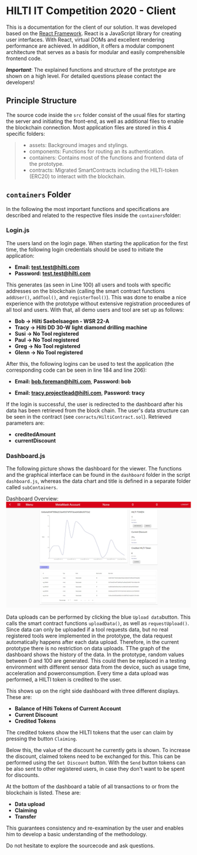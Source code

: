 # HILTI IT Competition 2020 - Client

This is a documentation for the client of our solution.
It was developed based on the [React Framework](https://reactjs.org/). React is a JavaScript library for creating user interfaces. With React, virtual DOMs and excellent rendering performance are achieved. In addition, it offers a modular component architecture that serves as a basis for modular and easily comprehensible frontend code.

***Important***: The explained functions and structure of the prototype are shown on a high level. For detailed questions please contact the developers!

## Principle Structure
The source code inside the `src` folder consist of the usual files for starting the server and initiating the front-end, as well as additional files to enable the blockchain connection. Most application files are stored in this 4 specific folders: 
> * assets: Background images and stylings.
> * components: Functions for routing an its authentication.
> * containers: Contains most of the functions and frontend data of the prototype.
> * contracts: Migrated SmartContracts including the HILTI-token (ERC20) to interact with the blockchain.

## `containers` Folder

In the following the most important functions and specifications are described and related to the respective files inside the `containers`folder:

### Login.js
The users land on the login page. When starting the application for the first time, the following login credentials should be used to initiate the application:

* **Email: test.test@hilti.com**
* **Password: test.test@hilti.com**

This generates (as seen in Line 100) all users and tools with specific addresses on the blockchain (calling the smart contract functions `addUser()`, `addTool()`, and `registerTool()`). This was done to enalbe a nice experience with the prototype without extensive registration proceedures of all tool and users. With that, all demo users and tool are set up as follows:

* **Bob     ->      Hilti Saebelsaegen - WSR 22-A**
* **Tracy   ->      Hilti DD 30-W light diamond drilling machine**
* **Susi    ->      No Tool registered**
* **Paul    ->      No Tool registered**
* **Greg    ->      No Tool registered**
* **Glenn   ->      No Tool registered**

After this, the following logins can be used to test the application (the corresponding code can be seen in line 184 and line 206):

* **Email: bob.foreman@hilti.com**, **Password: bob**

* **Email: tracy.projectlead@hilti.com**, **Password: tracy**

If the login is successful, the user is redirected to the dashboard after his data has been retrieved from the block chain. The user's data structure can be seen in the contract (see `conracts/HiltiContract.sol`). Retrieved parameters are:

* **creditedAmount**
* **currentDiscount**

### Dashboard.js

The following picture shows the dashboard for the viewer. The functions and the graphical interface can be found in the `dashboard` folder in the script `dashboard.js`, whereas the data chart and title is defined in a separate folder called `subContainers`. 

Dashboard Overview: ![alt test](screenshots/Screenshot.jpg)

Data uploads can be performed by clicking the blue  `Upload data`button. This calls the smart contract functions `uploadData()`, as well as `requestUpload()`. Since data can only be uploaded if a tool requests data, but no real registered tools were implemented in the prototype, the data request automatically happens after each data upload. Therefore, in the current prototype there is no restriction on data uploads. TThe graph of the dashboard shows the history of the data. In the prototype, random values between 0 and 100 are generated. This could then be replaced in a testing environment with different sensor data from the device, such as usage time, acceleration and powerconsumption.  Every time a data upload was performed, a HILTI token is credited to the user.

This shows up on the right side dashboard with three different displays. These are: 

* **Balance of Hilti Tokens of Current Account**
* **Current Discount**
* **Credited Tokens**

The credited tokens show the HILTI tokens that the user can claim by pressing the button `Claiming`.

Below this, the value of the discount he currently gets is shown. To increase the discount, claimed tokens need to be exchanged for this. This can be performed using the `Get Discount` button. With the `Send` button tokens can be also sent to other registered users, in case they don't want to be spent for discounts.

At the bottom of the dashboard a table of all transactions to or from the blockchain is listed. These are:

* **Data upload**
* **Claiming**
* **Transfer**

This guarantees consistency and re-examination by the user and enables him to develop a basic understanding of the methodology.

Do not hesitate to explore the sourcecode and ask questions.